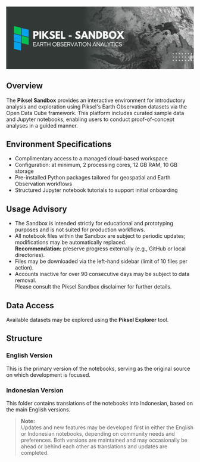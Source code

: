 ![Piksel-sandbox-header-image](https://github.com/piksel-ina/piksel-document/blob/main/assets/logo/piksel-header-large.png?raw=true "Piksel Sandbox")

## Overview

The **Piksel Sandbox** provides an interactive environment for introductory analysis and exploration using Piksel's Earth Observation datasets via the Open Data Cube framework. This platform includes curated sample data and Jupyter notebooks, enabling users to conduct proof-of-concept analyses in a guided manner.

## Environment Specifications

- Complimentary access to a managed cloud-based workspace
- Configuration: at minimum, 2 processing cores, 12 GB RAM, 10 GB storage
- Pre-installed Python packages tailored for geospatial and Earth Observation workflows
- Structured Jupyter notebook tutorials to support initial onboarding

## Usage Advisory

- The Sandbox is intended strictly for educational and prototyping purposes and is not suited for production workflows.
- All notebook files within the Sandbox are subject to periodic updates; modifications may be automatically replaced.  
  **Recommendation:** preserve progress externally (e.g., GitHub or local directories).
- Files may be downloaded via the left-hand sidebar (limit of 10 files per action).
- Accounts inactive for over 90 consecutive days may be subject to data removal.  
  Please consult the Piksel Sandbox disclaimer for further details.

## Data Access

Available datasets may be explored using the **Piksel Explorer** tool.

## Structure

### English Version

This is the primary version of the notebooks, serving as the original source on which development is focused.

### Indonesian Version

This folder contains translations of the notebooks into Indonesian, based on the main English versions.

> **Note:**  
> Updates and new features may be developed first in either the English or Indonesian notebooks, depending on community needs and preferences. Both versions are maintained and may occasionally be ahead or behind each other as translations and updates are completed.
